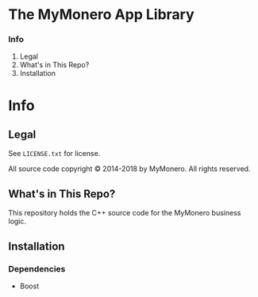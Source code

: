 # The MyMonero App Library

### Info

1. Legal
2. What's in This Repo?
3. Installation


# Info

## Legal

See `LICENSE.txt` for license.

All source code copyright © 2014-2018 by MyMonero. All rights reserved.


## What's in This Repo?

This repository holds the C++ source code for the MyMonero business logic.


## Installation

### Dependencies

* Boost